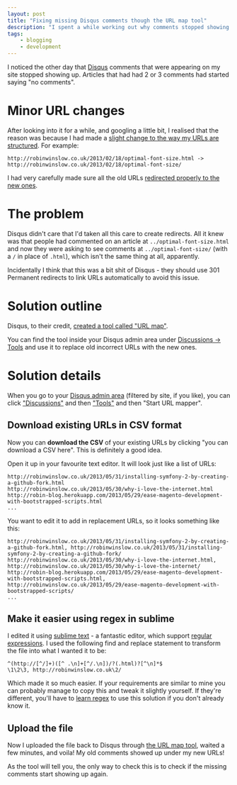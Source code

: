 ```yaml
---
layout: post
title: "Fixing missing Disqus comments though the URL map tool"
description: "I spent a while working out why comments stopped showing up on my blog posts. I eventually discovered the cause and worked out how to fix it through the Disqus URL map tool."
tags:
    - blogging
    - development
---
```


I noticed the other day that [Disqus](http://disqus.com/) comments that were appearing on my site stopped showing up. Articles that had had 2 or 3 comments had started saying "no comments".

Minor URL changes
===

After looking into it for a while, and googling a little bit, I realised that the reason was because I had made a [slight change to the way my URLs are structured](https://github.com/nottrobin/robin-blog/commit/3255ec30f3ae1f7faa13c942e4a5e9db07290a6e). For example:

```
http://robinwinslow.co.uk/2013/02/18/optimal-font-size.html -> http://robinwinslow.co.uk/2013/02/18/optimal-font-size/
```

I had very carefully made sure all the old URLs [redirected properly to the new ones](https://github.com/nottrobin/robin-blog/commit/af062d575f0b15e54027a2c3df0697162bb312b0).

The problem
===

Disqus didn't care that I'd taken all this care to create redirects. All it knew was that people had commented on an article at `../optimal-font-size.html` and now they were asking to see comments at `../optimal-font-size/` (with a `/` in place of `.html`), which isn't the same thing at all, apparently.

Incidentally I think that this was a bit shit of Disqus - they should use 301 Permanent redirects to link URLs automatically to avoid this issue.

Solution outline
===

Disqus, to their credit, [created a tool called "URL map"](http://blog.disqus.com/post/870654196/migrate-your-threads-by-uploading-a-url-map).

You can find the tool inside your Disqus admin area under [Discussions -> Tools](http://robin-blog.disqus.com/admin/discussions/migrate/) and use it to replace old incorrect URLs with the new ones.

Solution details
===

When you go to your [Disqus admin area](http://disqus.com/admin/moderate/) (filtered by site, if you like), you can click ["Discussions"](http://robin-blog.disqus.com/admin/discussions/) and then ["Tools"](http://robin-blog.disqus.com/admin/discussions/migrate/) and then "Start URL mapper".

Download existing URLs in CSV format
---

Now you can **download the CSV** of your existing URLs by clicking "you can download a CSV here". This is definitely a good idea.

Open it up in your favourite text editor. It will look just like a list of URLs:

```
http://robinwinslow.co.uk/2013/05/31/installing-symfony-2-by-creating-a-github-fork.html
http://robinwinslow.co.uk/2013/05/30/why-i-love-the-internet.html
http://robin-blog.herokuapp.com/2013/05/29/ease-magento-development-with-bootstrapped-scripts.html
...
```

You want to edit it to add in replacement URLs, so it looks something like this:

```
http://robinwinslow.co.uk/2013/05/31/installing-symfony-2-by-creating-a-github-fork.html, http://robinwinslow.co.uk/2013/05/31/installing-symfony-2-by-creating-a-github-fork/
http://robinwinslow.co.uk/2013/05/30/why-i-love-the-internet.html, http://robinwinslow.co.uk/2013/05/30/why-i-love-the-internet/
http://robin-blog.herokuapp.com/2013/05/29/ease-magento-development-with-bootstrapped-scripts.html, http://robinwinslow.co.uk/2013/05/29/ease-magento-development-with-bootstrapped-scripts/
...
```

Make it easier using regex in sublime
---

I edited it using [sublime text](http://www.sublimetext.com/) - a fantastic editor, which support [regular expressions](http://en.wikipedia.org/wiki/Regular_expressions). I used the following find and replace statement to transform the file into what I wanted it to be:

```
^(http://[^/]+)([^ .\n]+[^/.\n])/?(.html)?[^\n]*$
\1\2\3, http://robinwinslow.co.uk\2/
```

Which made it so much easier. If your requirements are similar to mine you can probably manage to copy this and tweak it slightly yourself. If they're different, you'll have to [learn regex](http://www.regular-expressions.info/tutorial.html) to use this solution if you don't already know it.

Upload the file
---

Now I uploaded the file back to Disqus through [the URL map tool](http://robin-blog.disqus.com/admin/discussions/migrate/), waited a few minutes, and voila! My old comments showed up under my new URLs!

As the tool will tell you, the only way to check this is to check if the missing comments start showing up again.

